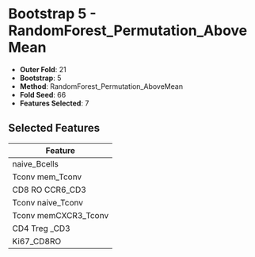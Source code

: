 # Bootstrap 5 - RandomForest_Permutation_AboveMean

- **Outer Fold**: 21
- **Bootstrap**: 5
- **Method**: RandomForest_Permutation_AboveMean
- **Fold Seed**: 66
- **Features Selected**: 7

## Selected Features

| Feature |
|---------|
| naive_Bcells |
| Tconv mem_Tconv |
| CD8 RO CCR6_CD3 |
| Tconv naive_Tconv |
| Tconv memCXCR3_Tconv |
| CD4 Treg _CD3 |
| Ki67_CD8RO |
